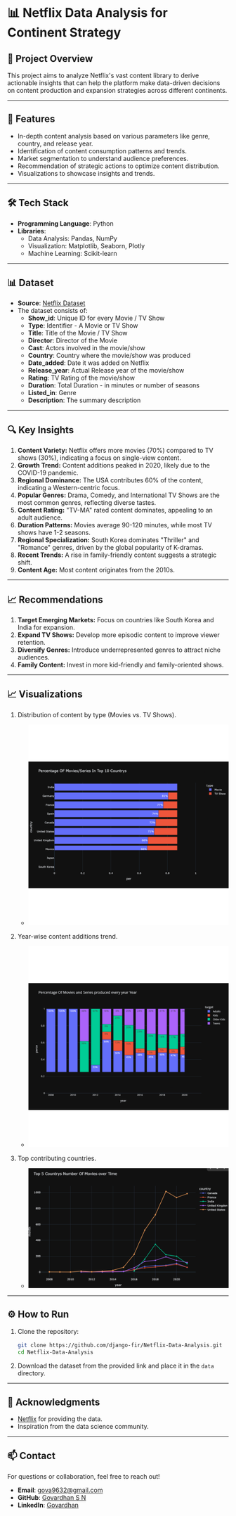 # 📊 Netflix Data Analysis for Continent Strategy

## 📜 Project Overview
This project aims to analyze Netflix's vast content library to derive actionable insights that can help the platform make data-driven decisions on content production and expansion strategies across different continents.

---

## 🚀 Features
- In-depth content analysis based on various parameters like genre, country, and release year.
- Identification of content consumption patterns and trends.
- Market segmentation to understand audience preferences.
- Recommendation of strategic actions to optimize content distribution.
- Visualizations to showcase insights and trends.

---

## 🛠️ Tech Stack
- **Programming Language**: Python
- **Libraries**:
  - Data Analysis: Pandas, NumPy
  - Visualization: Matplotlib, Seaborn, Plotly
  - Machine Learning: Scikit-learn
  
---

## 📊 Dataset
- **Source**: [Netflix Dataset](https://d2beiqkhq929f0.cloudfront.net/public_assets/assets/000/000/940/original/netflix.csv)
- The dataset consists of:
  - **Show_id**: Unique ID for every Movie / TV Show
  - **Type**: Identifier - A Movie or TV Show
  - **Title**: Title of the Movie / TV Show
  - **Director**: Director of the Movie
  - **Cast**: Actors involved in the movie/show
  - **Country**: Country where the movie/show was produced
  - **Date_added**: Date it was added on Netflix
  - **Release_year**: Actual Release year of the movie/show
  - **Rating**: TV Rating of the movie/show
  - **Duration**: Total Duration - in minutes or number of seasons
  - **Listed_in**: Genre
  - **Description**: The summary description

---

## 🔍 Key Insights
1. **Content Variety:** Netflix offers more movies (70%) compared to TV shows (30%), indicating a focus on single-view content.
2. **Growth Trend:** Content additions peaked in 2020, likely due to the COVID-19 pandemic.
3. **Regional Dominance:** The USA contributes 60% of the content, indicating a Western-centric focus.
4. **Popular Genres:** Drama, Comedy, and International TV Shows are the most common genres, reflecting diverse tastes.
5. **Content Rating:** "TV-MA" rated content dominates, appealing to an adult audience.
6. **Duration Patterns:** Movies average 90-120 minutes, while most TV shows have 1-2 seasons.
7. **Regional Specialization:** South Korea dominates "Thriller" and "Romance" genres, driven by the global popularity of K-dramas.
8. **Recent Trends:** A rise in family-friendly content suggests a strategic shift.
9. **Content Age:** Most content originates from the 2010s.

---

## 📈 Recommendations
1. **Target Emerging Markets:** Focus on countries like South Korea and India for expansion.
2. **Expand TV Shows:** Develop more episodic content to improve viewer retention.
3. **Diversify Genres:** Introduce underrepresented genres to attract niche audiences.
4. **Family Content:** Invest in more kid-friendly and family-oriented shows.

---

## 📈 Visualizations
1. Distribution of content by type (Movies vs. TV Shows).
   - ![Content Type Distribution](https://github.com/django-fir/NETFILX-DATA-ANALYSIS-FOR-CONTINENT-STRATEGY/blob/9fd2f075b3dbdf351bb58cf000a6c4adec9db506/Percentage%20Of%20Movies%20and%20Series.png)

2. Year-wise content additions trend.
   - ![Yearly Trend](https://github.com/django-fir/NETFILX-DATA-ANALYSIS-FOR-CONTINENT-STRATEGY/blob/9fd2f075b3dbdf351bb58cf000a6c4adec9db506/Every%20year.png)

3. Top contributing countries.
   - ![Country-wise Contributions](https://github.com/django-fir/NETFILX-DATA-ANALYSIS-FOR-CONTINENT-STRATEGY/blob/9fd2f075b3dbdf351bb58cf000a6c4adec9db506/%7BF3DFB22C-0A96-4DF6-8363-2AF7C4647BB4%7D.png)

---

## ⚙️ How to Run
1. Clone the repository:
   ```bash
   git clone https://github.com/django-fir/Netflix-Data-Analysis.git
   cd Netflix-Data-Analysis
   ```
2. Download the dataset from the provided link and place it in the `data` directory.

---

## 🤝 Acknowledgments
- [Netflix](https://www.netflix.com/) for providing the data.
- Inspiration from the data science community.

---

## 📫 Contact
For questions or collaboration, feel free to reach out!  
- **Email**: [gova9632@gmail.com](mailto:gova9632@gmail.com)  
- **GitHub**: [Govardhan S N](https://github.com/django-fir)
- **LinkedIn**: [Govardhan](https://linkedin.com/in/govardhan-s-n)  

